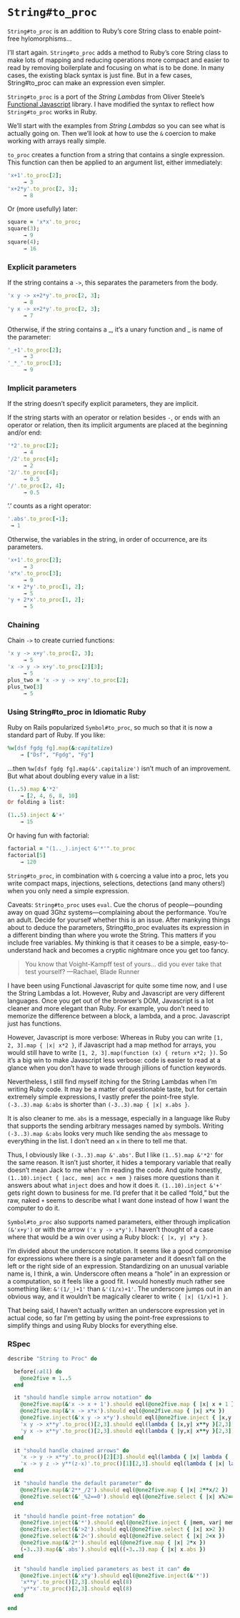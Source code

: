 # `String#to_proc`

`String#to_proc` is an addition to Ruby’s core String class to enable point-free hylomorphisms…

I’ll start again. `String#to_proc` adds a method to Ruby’s core String class to make lots of mapping and reducing operations more compact and easier to read by removing boilerplate and focusing on what is to be done. In many cases, the existing black syntax is just fine. But in a few cases, String#to_proc can make an expression even simpler.

`String#to_proc` is a port of the *String Lambdas* from Oliver Steele’s [Functional Javascript](https://osteele.com/sources/javascript/functional/) library. I have modified the syntax to reflect how `String#to_proc` works in Ruby.

We’ll start with the examples from *String Lambdas* so you can see what is actually going on. Then we’ll look at how to use the `&` coercion to make working with arrays really simple.

`to_proc` creates a function from a string that contains a single expression. This function can then be applied to an argument list, either immediately:

```ruby
'x+1'.to_proc[2];
     → 3
'x+2*y'.to_proc[2, 3];
     → 8
```

Or (more usefully) later:

```ruby
square = 'x*x'.to_proc;
square(3);
     → 9
square(4);
     → 16
```

### Explicit parameters

If the string contains a `->`, this separates the parameters from the body.

```ruby
'x y -> x+2*y'.to_proc[2, 3];
     → 8
'y x -> x+2*y'.to_proc[2, 3];
     → 7
```

Otherwise, if the string contains a _, it’s a unary function and _ is name of the parameter:

```ruby
'_+1'.to_proc[2];
     → 3
'_*_'.to_proc[3];
     → 9
```

### Implicit parameters

If the string doesn’t specify explicit parameters, they are implicit.

If the string starts with an operator or relation besides `-`, or ends with an operator or relation, then its implicit arguments are placed at the beginning and/or end:

```ruby
'*2'.to_proc[2];
     → 4
'/2'.to_proc[4];
     → 2
'2/'.to_proc[4];
     → 0.5
'/'.to_proc[2, 4];
     → 0.5
```

’.’ counts as a right operator:

```ruby
'.abs'.to_proc[-1];
 → 1
```

Otherwise, the variables in the string, in order of occurrence, are its parameters.

```ruby
'x+1'.to_proc[2];
     → 3
'x*x'.to_proc[3];
     → 9
'x + 2*y'.to_proc[1, 2];
     → 5
'y + 2*x'.to_proc[1, 2];
     → 5
```

### Chaining

Chain `->` to create curried functions:

```ruby
'x y -> x+y'.to_proc[2, 3];
     → 5
'x -> y -> x+y'.to_proc[2][3];
     → 5
plus_two = 'x -> y -> x+y'.to_proc[2];
plus_two[3]
     → 5
```

### Using String#to_proc in Idiomatic Ruby

Ruby on Rails popularized `Symbol#to_proc`, so much so that it is now a standard part of Ruby. If you like:

```ruby
%w[dsf fgdg fg].map(&:capitalize)
    → ["Dsf", "Fgdg", "Fg"]
```

...then `%w[dsf fgdg fg].map(&'.capitalize')` isn’t much of an improvement. But what about doubling every value in a list:

```ruby
(1..5).map &'*2'
    → [2, 4, 6, 8, 10]
Or folding a list:

(1..5).inject &'+'
    → 15
```

Or having fun with factorial:

```ruby
factorial = "(1.._).inject &'*'".to_proc
factorial[5]
    → 120
```

`String#to_proc`, in combination with `&` coercing a value into a proc, lets you write compact maps, injections, selections, detections (and many others!) when you only need a simple expression.

Caveats: `String#to_proc` uses `eval`. Cue the chorus of people—pounding away on quad 3Ghz systems—complaining about the performance. You’re an adult. Decide for yourself whether this is an issue. After mankying things about to deduce the parameters, String#to_proc evaluates its expression in a different binding than where you wrote the String. This matters if you include free variables. My thinking is that it ceases to be a simple, easy-to-understand hack and becomes a cryptic nightmare once you get too fancy.

> You know that Voight-Kampff test of yours… did you ever take that test yourself?
> —Rachael, Blade Runner

I have been using Functional Javascript for quite some time now, and I use the String Lambdas a lot. However, Ruby and Javascript are very different languages. Once you get out of the browser’s DOM, Javascript is a lot cleaner and more elegant than Ruby. For example, you don’t need to memorize the difference between a block, a lambda, and a proc. Javascript just has functions.

However, Javascript is more verbose: Whereas in Ruby you can write `[1, 2, 3].map { |x| x*2 }`, if Javascript had a map method for arrays, you would still have to write `[1, 2, 3].map(function (x) { return x*2; })`. So it’s a big win to make Javascript less verbose: code is easier to read at a glance when you don’t have to wade through jillions of function keywords.

Nevertheless, I still find myself itching for the String Lambdas when I’m writing Ruby code. It may be a matter of questionable taste, but for certain extremely simple expressions, I vastly prefer the point-free style. `(-3..3).map &:abs` is shorter than `(-3..3).map { |x| x.abs }`.

It is also cleaner to me. `abs` is a message, especially in a language like Ruby that supports the sending arbitrary messages named by symbols. Writing `(-3..3).map &:abs` looks very much like sending the `abs` message to everything in the list. I don’t need an `x` in there to tell me that.

Thus, I obviously like `(-3..3).map &'.abs'`. But I like `(1..5).map &'*2'` for the same reason. It isn’t just shorter, it hides a temporary variable that really doesn’t mean Jack to me when I’m reading the code. And quite honestly, `(1..10).inject { |acc, mem| acc + mem }` raises more questions than it answers about what `inject` does and how it does it. `(1..10).inject &'+'` gets right down to business for me. I’d prefer that it be called “fold,” but the raw, naked `+` seems to describe what I want done instead of how I want the computer to do it.

`Symbol#to_proc` also supports named parameters, either through implication `(&'x+y')` or with the arrow `('x y -> x*y')`. I haven’t thought of a case where that would be a win over using a Ruby block: `{ |x, y| x*y }`.

I’m divided about the underscore notation. It seems like a good compromise for expressions where there is a single parameter and it doesn’t fall on the left or the right side of an expression. Standardizing on an unusual variable name is, I think, a win. Underscore often means a “hole” in an expression or a computation, so it feels like a good fit. I would honestly much rather see something like: `&'(1/_)+1'` than `&'(1/x)+1'`. The underscore jumps out in an obvious way, and it wouldn’t be magically clearer to write `{ |x| (1/x)+1 }`.

That being said, I haven’t actually written an underscore expression yet in actual code, so far I’m getting by using the point-free expressions to simplify things and using Ruby blocks for everything else.

### RSpec

```ruby
describe "String to Proc" do

  before(:all) do
    @one2five = 1..5
  end

  it "should handle simple arrow notation" do
    @one2five.map(&'x -> x + 1').should eql(@one2five.map { |x| x + 1 })
    @one2five.map(&'x -> x*x').should eql(@one2five.map { |x| x*x })
    @one2five.inject(&'x y -> x*y').should eql(@one2five.inject { |x,y| x*y })
    'x y -> x**y'.to_proc()[2,3].should eql(lambda { |x,y| x**y }[2,3])
    'y x -> x**y'.to_proc()[2,3].should eql(lambda { |y,x| x**y }[2,3])
  end

  it "should handle chained arrows" do
    'x -> y -> x**y'.to_proc()[2][3].should eql(lambda { |x| lambda { |y| x**y } }[2][3])
    'x -> y z -> y**(z-x)'.to_proc()[1][2,3].should eql(lambda { |x| lambda { |y,z| y**(z-x) } }[1][2,3])
  end

  it "should handle the default parameter" do
    @one2five.map(&'2**_/2').should eql(@one2five.map { |x| 2**x/2 })
    @one2five.select(&'_%2==0').should eql(@one2five.select { |x| x%2==0 })
  end

  it "should handle point-free notation" do
    @one2five.inject(&'*').should eql(@one2five.inject { |mem, var| mem * var })
    @one2five.select(&'>2').should eql(@one2five.select { |x| x>2 })
    @one2five.select(&'2<').should eql(@one2five.select { |x| 2<x })
    @one2five.map(&'2*').should eql(@one2five.map { |x| 2*x })
    (-3..3).map(&'.abs').should eql((-3..3).map { |x| x.abs })
  end

  it "should handle implied parameters as best it can" do
    @one2five.inject(&'x*y').should eql(@one2five.inject(&'*'))
    'x**y'.to_proc()[2,3].should eql(8)
    'y**x'.to_proc()[2,3].should eql(8)
  end

end
```
